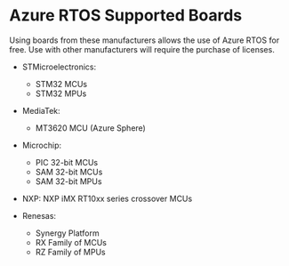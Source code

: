 # Azure RTOS Supported Boards
Using boards from these manufacturers allows the use of Azure RTOS for free. Use with other manufacturers will require the purchase of licenses.

- STMicroelectronics:
  - STM32 MCUs
  - STM32 MPUs

- MediaTek:
  - MT3620 MCU (Azure Sphere)

- Microchip:
  - PIC 32-bit MCUs
  - SAM 32-bit MCUs
  - SAM 32-bit MPUs

- NXP:
NXP iMX RT10xx series crossover MCUs

- Renesas:
  - Synergy Platform
  - RX Family of MCUs
  - RZ Family of MPUs